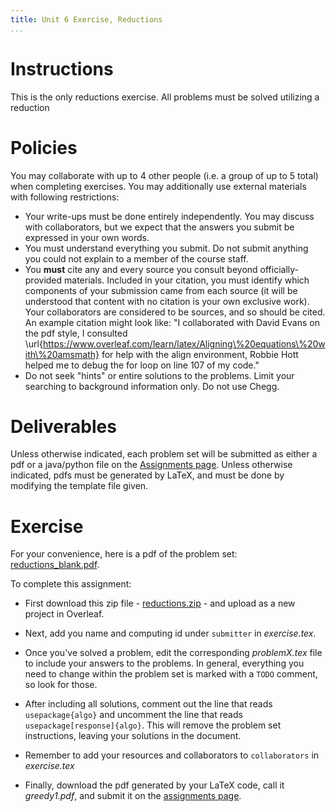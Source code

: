 ```yaml
---
title: Unit 6 Exercise, Reductions
...
```



# Instructions

This is the only reductions exercise. All problems must be solved utilizing a reduction

# Policies

You may collaborate with up to 4 other people (i.e. a group of up to 5 total) when completing exercises. You may additionally use external materials with following restrictions:

- Your write-ups must be done entirely independently. You may discuss with collaborators, but we expect that the answers you submit be expressed in your own words. 
- You must understand everything you submit. Do not submit anything you could not explain to a member of the course staff.
- You **must** cite any and every source you consult beyond officially-provided materials. Included in your citation, you must identify which components of your submission came from each source (it will be understood that content with no citation is your own exclusive work). Your collaborators are considered to be sources, and so should be cited. An example citation might look like: "I collaborated with David Evans on the pdf style, I consulted \url{https://www.overleaf.com/learn/latex/Aligning\%20equations\%20with\%20amsmath} for help with the align environment, Robbie Hott helped me to debug the for loop on line 107 of my code."
- Do not seek "hints" or entire solutions to the problems. Limit your searching to background information only. Do not use Chegg.

# Deliverables

Unless otherwise indicated, each problem set will be submitted as either a pdf or a java/python file on the [Assignments page](https://www.kytos.cs.virginia.edu/cs4102). Unless otherwise indicated, pdfs must be generated by LaTeX, and must be done by modifying the template file given.


# Exercise 



For your convenience, here is a pdf of the problem set: [reductions_blank.pdf](files/exercises/reductions_blank.pdf).

To complete this assignment:

- First download this zip file - [reductions.zip](files/exercises/reductions.zip) - and upload as a new project in Overleaf.

- Next, add you name and computing id under `submitter` in *exercise.tex*.

- Once you've solved a problem, edit the corresponding *problemX.tex* file to include your answers to the problems. In general, everything you need to change within the problem set is marked with a `TODO` comment, so look for those.

- After including all solutions, comment out the line that reads `usepackage{algo}` and uncomment the line that reads `usepackage[response]{algo}`. This will remove the problem set instructions, leaving your solutions in the document.

- Remember to add your resources and collaborators to `collaborators` in *exercise.tex*

- Finally, download the pdf generated by your LaTeX code, call it *greedy1.pdf*, and submit it on the [assignments page](https://www.kytos.cs.virginia.edu/cs4102).

    

